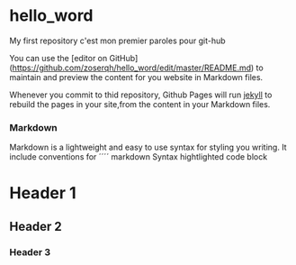 # hello_word
My first repository
c'est mon premier paroles pour git-hub

You can use the [editor on GitHub] (https://github.com/zoserqh/hello_word/edit/master/README.md) to maintain and preview the content for you website in Markdown files.

Whenever you commit to thid repository, Github Pages will run [jekyll](https://jekyllrb.com/) to rebuild the pages in your site,from the content in your Markdown files.

### Markdown

Markdown is a lightweight and easy to use syntax for styling you writing. It include conventions for 
´´´´ markdown
Syntax hightlighted code block

# Header 1
## Header 2
### Header 3
